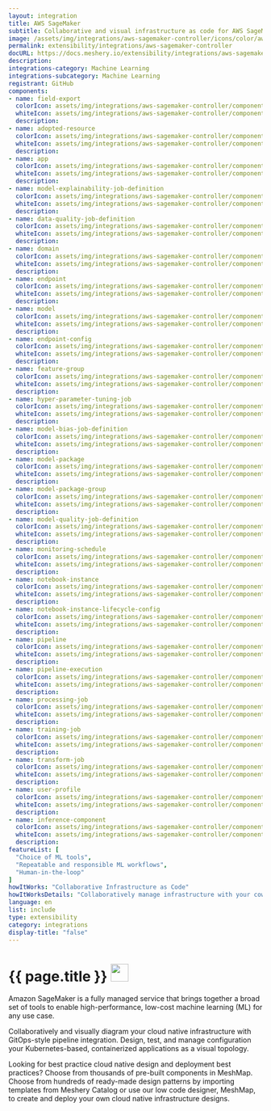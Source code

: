 ```yaml
---
layout: integration
title: AWS SageMaker
subtitle: Collaborative and visual infrastructure as code for AWS SageMaker
image: /assets/img/integrations/aws-sagemaker-controller/icons/color/aws-sagemaker-controller-color.svg
permalink: extensibility/integrations/aws-sagemaker-controller
docURL: https://docs.meshery.io/extensibility/integrations/aws-sagemaker-controller
description: 
integrations-category: Machine Learning
integrations-subcategory: Machine Learning
registrant: GitHub
components: 
- name: field-export
  colorIcon: assets/img/integrations/aws-sagemaker-controller/components/field-export/icons/color/field-export-color.svg
  whiteIcon: assets/img/integrations/aws-sagemaker-controller/components/field-export/icons/white/field-export-white.svg
  description: 
- name: adopted-resource
  colorIcon: assets/img/integrations/aws-sagemaker-controller/components/adopted-resource/icons/color/adopted-resource-color.svg
  whiteIcon: assets/img/integrations/aws-sagemaker-controller/components/adopted-resource/icons/white/adopted-resource-white.svg
  description: 
- name: app
  colorIcon: assets/img/integrations/aws-sagemaker-controller/components/app/icons/color/app-color.svg
  whiteIcon: assets/img/integrations/aws-sagemaker-controller/components/app/icons/white/app-white.svg
  description: 
- name: model-explainability-job-definition
  colorIcon: assets/img/integrations/aws-sagemaker-controller/components/model-explainability-job-definition/icons/color/model-explainability-job-definition-color.svg
  whiteIcon: assets/img/integrations/aws-sagemaker-controller/components/model-explainability-job-definition/icons/white/model-explainability-job-definition-white.svg
  description: 
- name: data-quality-job-definition
  colorIcon: assets/img/integrations/aws-sagemaker-controller/components/data-quality-job-definition/icons/color/data-quality-job-definition-color.svg
  whiteIcon: assets/img/integrations/aws-sagemaker-controller/components/data-quality-job-definition/icons/white/data-quality-job-definition-white.svg
  description: 
- name: domain
  colorIcon: assets/img/integrations/aws-sagemaker-controller/components/domain/icons/color/domain-color.svg
  whiteIcon: assets/img/integrations/aws-sagemaker-controller/components/domain/icons/white/domain-white.svg
  description: 
- name: endpoint
  colorIcon: assets/img/integrations/aws-sagemaker-controller/components/endpoint/icons/color/endpoint-color.svg
  whiteIcon: assets/img/integrations/aws-sagemaker-controller/components/endpoint/icons/white/endpoint-white.svg
  description: 
- name: model
  colorIcon: assets/img/integrations/aws-sagemaker-controller/components/model/icons/color/model-color.svg
  whiteIcon: assets/img/integrations/aws-sagemaker-controller/components/model/icons/white/model-white.svg
  description: 
- name: endpoint-config
  colorIcon: assets/img/integrations/aws-sagemaker-controller/components/endpoint-config/icons/color/endpoint-config-color.svg
  whiteIcon: assets/img/integrations/aws-sagemaker-controller/components/endpoint-config/icons/white/endpoint-config-white.svg
  description: 
- name: feature-group
  colorIcon: assets/img/integrations/aws-sagemaker-controller/components/feature-group/icons/color/feature-group-color.svg
  whiteIcon: assets/img/integrations/aws-sagemaker-controller/components/feature-group/icons/white/feature-group-white.svg
  description: 
- name: hyper-parameter-tuning-job
  colorIcon: assets/img/integrations/aws-sagemaker-controller/components/hyper-parameter-tuning-job/icons/color/hyper-parameter-tuning-job-color.svg
  whiteIcon: assets/img/integrations/aws-sagemaker-controller/components/hyper-parameter-tuning-job/icons/white/hyper-parameter-tuning-job-white.svg
  description: 
- name: model-bias-job-definition
  colorIcon: assets/img/integrations/aws-sagemaker-controller/components/model-bias-job-definition/icons/color/model-bias-job-definition-color.svg
  whiteIcon: assets/img/integrations/aws-sagemaker-controller/components/model-bias-job-definition/icons/white/model-bias-job-definition-white.svg
  description: 
- name: model-package
  colorIcon: assets/img/integrations/aws-sagemaker-controller/components/model-package/icons/color/model-package-color.svg
  whiteIcon: assets/img/integrations/aws-sagemaker-controller/components/model-package/icons/white/model-package-white.svg
  description: 
- name: model-package-group
  colorIcon: assets/img/integrations/aws-sagemaker-controller/components/model-package-group/icons/color/model-package-group-color.svg
  whiteIcon: assets/img/integrations/aws-sagemaker-controller/components/model-package-group/icons/white/model-package-group-white.svg
  description: 
- name: model-quality-job-definition
  colorIcon: assets/img/integrations/aws-sagemaker-controller/components/model-quality-job-definition/icons/color/model-quality-job-definition-color.svg
  whiteIcon: assets/img/integrations/aws-sagemaker-controller/components/model-quality-job-definition/icons/white/model-quality-job-definition-white.svg
  description: 
- name: monitoring-schedule
  colorIcon: assets/img/integrations/aws-sagemaker-controller/components/monitoring-schedule/icons/color/monitoring-schedule-color.svg
  whiteIcon: assets/img/integrations/aws-sagemaker-controller/components/monitoring-schedule/icons/white/monitoring-schedule-white.svg
  description: 
- name: notebook-instance
  colorIcon: assets/img/integrations/aws-sagemaker-controller/components/notebook-instance/icons/color/notebook-instance-color.svg
  whiteIcon: assets/img/integrations/aws-sagemaker-controller/components/notebook-instance/icons/white/notebook-instance-white.svg
  description: 
- name: notebook-instance-lifecycle-config
  colorIcon: assets/img/integrations/aws-sagemaker-controller/components/notebook-instance-lifecycle-config/icons/color/notebook-instance-lifecycle-config-color.svg
  whiteIcon: assets/img/integrations/aws-sagemaker-controller/components/notebook-instance-lifecycle-config/icons/white/notebook-instance-lifecycle-config-white.svg
  description: 
- name: pipeline
  colorIcon: assets/img/integrations/aws-sagemaker-controller/components/pipeline/icons/color/pipeline-color.svg
  whiteIcon: assets/img/integrations/aws-sagemaker-controller/components/pipeline/icons/white/pipeline-white.svg
  description: 
- name: pipeline-execution
  colorIcon: assets/img/integrations/aws-sagemaker-controller/components/pipeline-execution/icons/color/pipeline-execution-color.svg
  whiteIcon: assets/img/integrations/aws-sagemaker-controller/components/pipeline-execution/icons/white/pipeline-execution-white.svg
  description: 
- name: processing-job
  colorIcon: assets/img/integrations/aws-sagemaker-controller/components/processing-job/icons/color/processing-job-color.svg
  whiteIcon: assets/img/integrations/aws-sagemaker-controller/components/processing-job/icons/white/processing-job-white.svg
  description: 
- name: training-job
  colorIcon: assets/img/integrations/aws-sagemaker-controller/components/training-job/icons/color/training-job-color.svg
  whiteIcon: assets/img/integrations/aws-sagemaker-controller/components/training-job/icons/white/training-job-white.svg
  description: 
- name: transform-job
  colorIcon: assets/img/integrations/aws-sagemaker-controller/components/transform-job/icons/color/transform-job-color.svg
  whiteIcon: assets/img/integrations/aws-sagemaker-controller/components/transform-job/icons/white/transform-job-white.svg
  description: 
- name: user-profile
  colorIcon: assets/img/integrations/aws-sagemaker-controller/components/user-profile/icons/color/user-profile-color.svg
  whiteIcon: assets/img/integrations/aws-sagemaker-controller/components/user-profile/icons/white/user-profile-white.svg
  description: 
- name: inference-component
  colorIcon: assets/img/integrations/aws-sagemaker-controller/components/inference-component/icons/color/inference-component-color.svg
  whiteIcon: assets/img/integrations/aws-sagemaker-controller/components/inference-component/icons/white/inference-component-white.svg
  description: 
featureList: [
  "Choice of ML tools",
  "Repeatable and responsible ML workflows",
  "Human-in-the-loop"
]
howItWorks: "Collaborative Infrastructure as Code"
howItWorksDetails: "Collaboratively manage infrastructure with your coworkers synchronously sharing the same designs."
language: en
list: include
type: extensibility
category: integrations
display-title: "false"
---
```

<h1>{{ page.title }} <img src="{{ page.image }}" style="width: 35px; height: 35px;" /></h1>

<p>
Amazon SageMaker is a fully managed service that brings together a broad set of tools to enable high-performance, low-cost machine learning (ML) for any use case.
</p>
<p>
    Collaboratively and visually diagram your cloud native infrastructure with GitOps-style pipeline integration. Design, test, and manage configuration your Kubernetes-based, containerized applications as a visual topology.
</p>
<p>
    Looking for best practice cloud native design and deployment best practices? Choose from thousands of pre-built components in MeshMap. Choose from hundreds of ready-made design patterns by importing templates from Meshery Catalog or use our low code designer, MeshMap, to create and deploy your own cloud native infrastructure designs.
</p>
